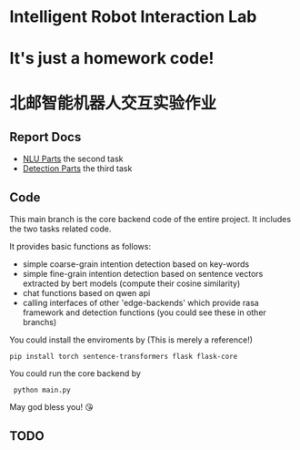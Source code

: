 # Intelligent Robot Interaction Lab 
# It's just a homework code!
# 北邮智能机器人交互实验作业 

## Report Docs
* [NLU Parts](https://bupt-robotteam.feishu.cn/docx/IypSdIzxXo6Q2gxLwMWcue6Bnrd?from=from_copylink) the second task
* [Detection Parts](https://bupt-robotteam.feishu.cn/docx/LUHwd8ptZoy5Ttxnlsmcg7t4nJg?from=from_copylink)  the third task

## Code
  This main branch is the core backend code of the entire project. It includes the two tasks related code.
  
  It provides basic functions as follows:
  * simple coarse-grain intention detection based on key-words
  * simple fine-grain intention detection based on sentence vectors extracted by bert models (compute their cosine similarity)
  * chat functions based on qwen api
  * calling interfaces of other 'edge-backends' which provide rasa framework and detection functions (you could see these in other branchs)

You could install the enviroments by (This is merely a reference!)
``` shell
pip install torch sentence-transformers flask flask-core
```

You could run the core backend by
```shell
 python main.py
```

May god bless you! 😘

## TODO

  
